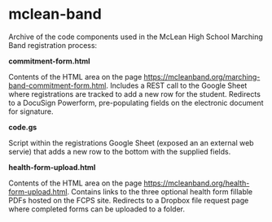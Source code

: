 # mclean-band
Archive of the code components used in the McLean High School Marching Band registration process:

<b>commitment-form.html</b>

Contents of the HTML area on the page https://mcleanband.org/marching-band-commitment-form.html. 
Includes a REST call to the Google Sheet where registrations are tracked to add a new row for the student.
Redirects to a DocuSign Powerform, pre-populating fields on the electronic document for signature.

<b>code.gs</b>

Script within the registrations Google Sheet (exposed an an external web servie) that adds a new row to the bottom with the supplied fields.

<b>health-form-upload.html</b>

Contents of the HTML area on the page https://mcleanband.org/health-form-upload.html.
Contains links to the three optional health form fillable PDFs hosted on the FCPS site.
Redirects to a Dropbox file request page where completed forms can be uploaded to a folder.

